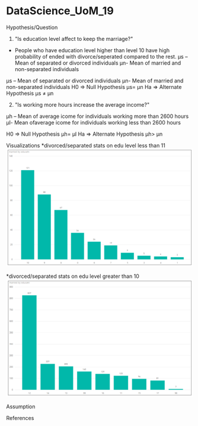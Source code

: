 # DataScience_UoM_19

Hypothesis/Question
1. "Is education level affect to keep the marriage?"
- People who have education level higher than level 10 have high probability of ended with divorce/seperated compared to the rest.
µs – Mean of separated or divorced individuals
µn- Mean of married and non-separated individuals

µs – Mean of separated or divorced individuals
µn- Mean of married and non-separated individuals
H0 => Null Hypothesis        µs= µn
Ha => Alternate Hypothesis   µs ≠ µn
 
 2. "Is working more hours increase the average income?"
 
µh – Mean of average icome for individuals working more than 2600 hours
µl- Mean ofaverage icome for individuals working less than 2600 hours


H0 => Null Hypothesis        µh= µl
Ha => Alternate Hypothesis   µh> µn
    
    





Visualizations
*divorced/separated stats on edu level less than 11
![divorced/separated stats on edu level less than 11](https://github.com/TorinW/DataScience_UoM_19/blob/master/0-10_2-3.PNG)


*divorced/separated stats on edu level greater than 10
![divorced/separated stats on edu level greater than 11](https://github.com/TorinW/DataScience_UoM_19/blob/master/11-99_2-3.PNG)

Assumption


References
